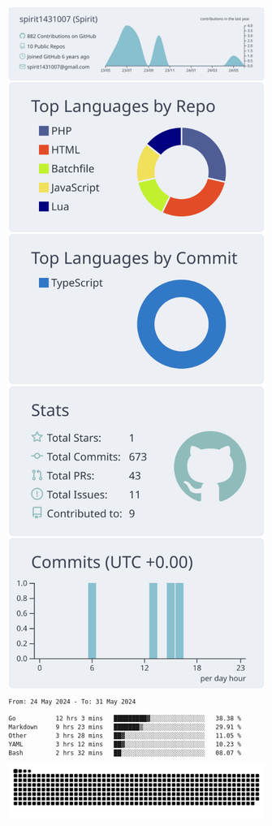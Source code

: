 [![](https://raw.githubusercontent.com/spirit1431007/spirit1431007/master/profile-summary-card-output/nord_bright/0-profile-details.svg)](https://git.io/spiritx)
[![](https://raw.githubusercontent.com/spirit1431007/spirit1431007/master/profile-summary-card-output/nord_bright/1-repos-per-language.svg)](https://git.io/spiritx) [![](https://raw.githubusercontent.com/spirit1431007/spirit1431007/master/profile-summary-card-output/nord_bright/2-most-commit-language.svg)](https://git.io/spiritx)
[![](https://raw.githubusercontent.com/spirit1431007/spirit1431007/master/profile-summary-card-output/nord_bright/3-stats.svg)](https://git.io/spiritx) [![](https://raw.githubusercontent.com/spirit1431007/spirit1431007/master/profile-summary-card-output/nord_bright/4-productive-time.svg)](https://git.io/spiritx)

<!--START_SECTION:waka-->

```txt
From: 24 May 2024 - To: 31 May 2024

Go           12 hrs 3 mins   █████████▓░░░░░░░░░░░░░░░   38.38 %
Markdown     9 hrs 23 mins   ███████▒░░░░░░░░░░░░░░░░░   29.91 %
Other        3 hrs 28 mins   ██▓░░░░░░░░░░░░░░░░░░░░░░   11.05 %
YAML         3 hrs 12 mins   ██▓░░░░░░░░░░░░░░░░░░░░░░   10.23 %
Bash         2 hrs 32 mins   ██░░░░░░░░░░░░░░░░░░░░░░░   08.07 %
```

<!--END_SECTION:waka-->

![contribution](https://github.com/spirit1431007/spirit1431007/blob/output/github-contribution-grid-snake.svg)
